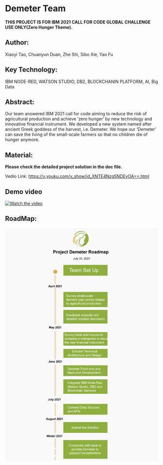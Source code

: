 
# Demeter Team

**THIS PROJECT IS FOR IBM 2021 CALL FOR CODE GLOBAL CHALLENGE USE ONLY(Zero Hunger Theme).**

## Author:

Xiaoyi Tao, Chuanyun Duan, Zhe Shi, Sibo Xie, Yao Fu

## Key Technology: 

IBM NODE-RED, WATSON STUDIO, DB2, BLOCKCHANIN PLATFORM, AI, Big Data

## Abstract:

Our team answered IBM 2021 call for code aiming to reduce the risk of agricultural production and achieve ‘zero hunger’ by new technology and innovative financial instrument. We developed a new system named after ancient Greek goddess of the harvest, i.e. Demeter. We hope our ‘Demeter’ can save the living of the small-scale farmers so that no children die of hunger anymore. 

## Material:

**Please check the detailed project solution in the doc file.** 

Vedio Link: https://v.youku.com/v_show/id_XNTE4Nzg5NDEyOA==.html

## Demo video

[![Watch the video](https://github.com/Call-for-Code/Liquid-Prep/blob/master/images/readme/IBM-interview-video-image.png)](https://v.youku.com/v_show/id_XNTE4Nzg5NDEyOA==.html)

## RoadMap:

![ROADMAP](https://github.com/zheshi123/Demeter/blob/main/Docs/Roadmap.jpg)
